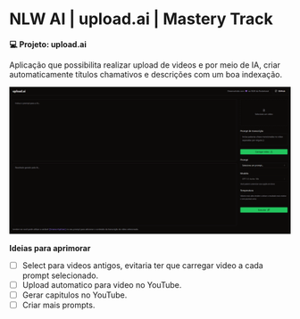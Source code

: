 # NLW AI | upload.ai | Mastery Track

**💻 Projeto: upload.ai**

Aplicação que possibilita realizar upload de videos e por meio de IA, criar automaticamente títulos chamativos e descrições com um boa indexação.

![upload.ai frontend](./screenshots/frontend.png)

**Ideias para aprimorar**

- [ ] Select para videos antigos, evitaria ter que carregar video a cada prompt selecionado.
- [ ] Upload automatico para video no YouTube.
- [ ] Gerar capitulos no YouTube.
- [ ] Criar mais prompts.
